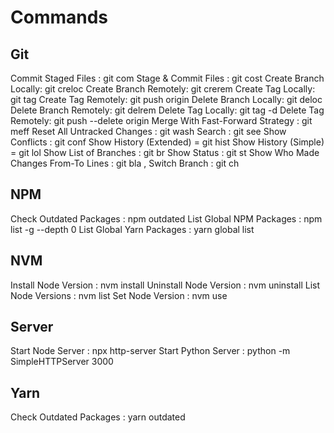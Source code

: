 # Commands

## Git

Commit Staged Files : git com <MESSAGE>
Stage & Commit Files : git cost <MESSAGE>
Create Branch Locally: git creloc <BRANCH>
Create Branch Remotely: git crerem <BRANCH>
Create Tag Locally: git tag <TAG>
Create Tag Remotely: git push origin <TAG>
Delete Branch Locally: git deloc <BRANCH>
Delete Branch Remotely: git delrem <BRANCH>
Delete Tag Locally: git tag -d <TAG>
Delete Tag Remotely: git push --delete origin <TAG>
Merge With Fast-Forward Strategy : git meff <BRANCH>
Reset All Untracked Changes : git wash
Search : git see <PHRASE>
Show Conflicts : git conf
Show History (Extended) = git hist
Show History (Simple) = git lol
Show List of Branches : git br
Show Status : git st
Show Who Made Changes From-To Lines : git bla <FROM LINE>,<TO LINE> <FILE>
Switch Branch : git ch <BRANCH>

## NPM

Check Outdated Packages : npm outdated
List Global NPM Packages : npm list -g --depth 0
List Global Yarn Packages : yarn global list

## NVM

Install Node Version : nvm install <VERSION>
Uninstall Node Version : nvm uninstall <VERSION>
List Node Versions : nvm list
Set Node Version : nvm use <VERSION>

## Server

Start Node Server : npx http-server <PATH> <OPTIONS>
Start Python Server : python -m SimpleHTTPServer 3000

## Yarn

Check Outdated Packages : yarn outdated
